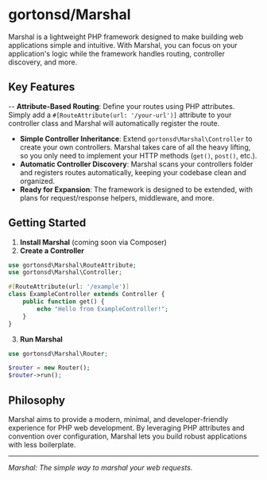 
# gortonsd/Marshal

Marshal is a lightweight PHP framework designed to make building web applications simple and intuitive. With Marshal, you can focus on your application's logic while the framework handles routing, controller discovery, and more.

## Key Features

-- **Attribute-Based Routing**: Define your routes using PHP attributes. Simply add a `#[RouteAttribute(url: '/your-url')]` attribute to your controller class and Marshal will automatically register the route.
- **Simple Controller Inheritance**: Extend `gortonsd\Marshal\Controller` to create your own controllers. Marshal takes care of all the heavy lifting, so you only need to implement your HTTP methods (`get()`, `post()`, etc.).
- **Automatic Controller Discovery**: Marshal scans your controllers folder and registers routes automatically, keeping your codebase clean and organized.
- **Ready for Expansion**: The framework is designed to be extended, with plans for request/response helpers, middleware, and more.

## Getting Started

1. **Install Marshal** (coming soon via Composer)
2. **Create a Controller**

```php
use gortonsd\Marshal\RouteAttribute;
use gortonsd\Marshal\Controller;

#[RouteAttribute(url: '/example')]
class ExampleController extends Controller {
	public function get() {
		echo "Hello from ExampleController!";
	}
}
```

3. **Run Marshal**

```php
use gortonsd\Marshal\Router;

$router = new Router();
$router->run();
```

## Philosophy

Marshal aims to provide a modern, minimal, and developer-friendly experience for PHP web development. By leveraging PHP attributes and convention over configuration, Marshal lets you build robust applications with less boilerplate.

---

*Marshal: The simple way to marshal your web requests.*
